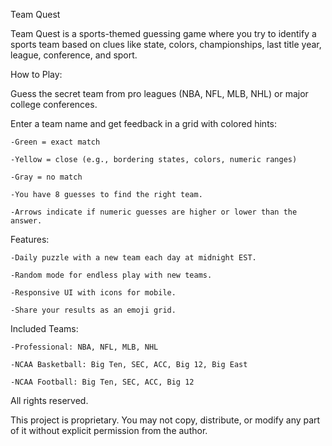 Team Quest

Team Quest is a sports-themed guessing game where you try to identify a sports team based on clues like state, colors, championships, last title year, league, conference, and sport.

How to Play:

Guess the secret team from pro leagues (NBA, NFL, MLB, NHL) or major college conferences.

Enter a team name and get feedback in a grid with colored hints:

	-Green = exact match
  
	-Yellow = close (e.g., bordering states, colors, numeric ranges)
  
	-Gray = no match
  
	-You have 8 guesses to find the right team.
  
	-Arrows indicate if numeric guesses are higher or lower than the answer.

Features:

	-Daily puzzle with a new team each day at midnight EST.
  
	-Random mode for endless play with new teams.
  
	-Responsive UI with icons for mobile.
  
	-Share your results as an emoji grid.

Included Teams:

	-Professional: NBA, NFL, MLB, NHL

	-NCAA Basketball: Big Ten, SEC, ACC, Big 12, Big East
  
	-NCAA Football: Big Ten, SEC, ACC, Big 12

All rights reserved.

This project is proprietary. You may not copy, distribute, or modify any part of it without explicit permission from the author.
